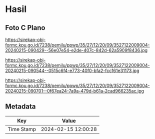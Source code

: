 # Hasil

## Foto C Plano

https://sirekap-obj-formc.kpu.go.id/7238/pemilu/ppwp/35/27/12/20/09/3527122009004-20240215-090429--56e07e54-e2de-407c-842d-62a5909f8436.jpg

https://sirekap-obj-formc.kpu.go.id/7238/pemilu/ppwp/35/27/12/20/09/3527122009004-20240215-090544--0515c6f4-e773-40f0-bfa2-fcc161e31173.jpg

https://sirekap-obj-formc.kpu.go.id/7238/pemilu/ppwp/35/27/12/20/09/3527122009004-20240215-090701--0f67ea24-7a9a-479d-b61a-2cad966235ac.jpg


## Metadata

| Key        | Value               |
| ---------- | ------------------- |
| Time Stamp | 2024-02-15 12:00:28 |



